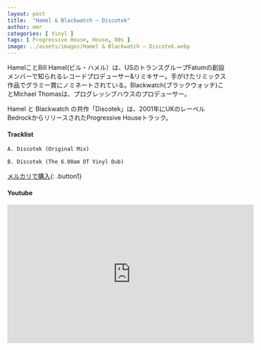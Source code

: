 ```yaml
---
layout: post
title:  "Hamel & Blackwatch – Discotek"
author: mmr
categories: [ Vinyl ]
tags: [ Progressive House, House, 00s ]
image: ../assets/images/Hamel & Blackwatch – Discotek.webp
---
```


HamelことBill Hamel(ビル・ハメル）は、USのトランスグループFatumの創設メンバーで知られるレコードプロデューサー&リミキサー。手がけたリミックス作品でグラミー賞にノミネートされている。Blackwatch(ブラックウォッチ)ことMichael Thomasは、プログレッシブハウスのプロデューサー。

Hamel と Blackwatch の共作「Discotek」は、2001年にUKのレーベルBedrockからリリースされたProgressive Houseトラック。

#### Tracklist
```md
A. Discotek (Original Mix)

B. Discotek (The 6.00am DT Vinyl Dub)
```

[メルカリで購入](https://jp.mercari.com/item/m44392567316?afid=6142608987){: .button1}

#### Youtube
<iframe width="560" height="315" src="https://www.youtube.com/embed/JPCzFxtYXF8?si=8mrelbTCKuo7KDWE" title="YouTube video player" frameborder="0" allow="accelerometer; autoplay; clipboard-write; encrypted-media; gyroscope; picture-in-picture; web-share" referrerpolicy="strict-origin-when-cross-origin" allowfullscreen></iframe>
